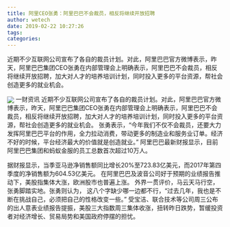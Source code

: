 ```yaml
---
title: 阿里CEO张勇：阿里巴巴不会裁员，相反将继续开放招聘
author: wetech
date: 2019-02-22 10:27:26
tags: 
categories: 
---
```

近期不少互联网公司宣布了各自的裁员计划。对此，阿里巴巴官方微博表示，昨天，阿里巴巴集团CEO张勇在内部管理会上明确表示，阿里巴巴不会裁员，相反将继续开放招聘，加大对人才的培养培训计划，同时投入更多的平台资源，帮社会创造更多的就业机会。
<!-- more -->
<img align="center" border="0" src="https://imgcdn.yicai.com/uppics/images/2019/02/60b570f43dc890a898f3bdf7315469c0.jpg" />
一财资讯
近期不少互联网公司宣布了各自的裁员计划。对此，阿里巴巴官方微博表示，昨天，阿里巴巴集团CEO张勇在内部管理会上明确表示，阿里巴巴不会裁员，相反将继续开放招聘，加大对人才的培养培训计划，同时投入更多的平台资源，帮社会创造更多的就业机会。
张勇表示，“今年我们不仅不会裁员，还要大力发挥阿里巴巴平台的作用，全力拉动消费，带动更多的制造业和服务业订单。经济不好的时候，平台经济最大的价值就是创造就业。”
阿里巴巴最新财报显示，目前阿里巴巴集团和蚂蚁金服的员工总数首次超过10万人。
 
 
据财报显示，当季亚马逊净销售额同比增长20%至723.83亿美元，而2017年第四季度的净销售额为604.53亿美元。
在阿里巴巴及波音公司好于预期的业绩报告推动下，美股指集体大涨，欧洲股市也普遍上涨。
外界一贯评价，马云天马行空，张勇脚踏实地。张勇则认为， 这八个字缺少哪一边都不行，“过去几年，我也是不断在挑战自己，必须把自己的性格改变一些。”
受宝洁、联合技术等公司周三公布的出人意表业绩报告提振，美股三大指数周三集体收涨，扭转昨日跌势，暂缓投资者对经济增长、贸易局势和美国政府停摆的担忧。
